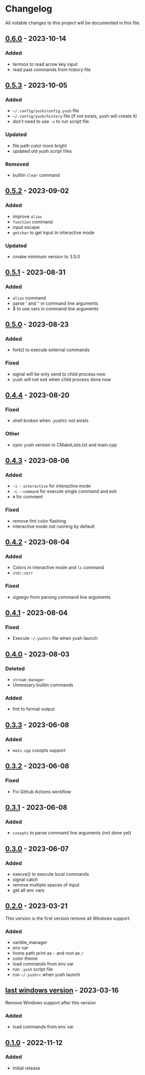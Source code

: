 # Changelog
All notable changes to this project will be documented in this file.

## [0.6.0] - 2023-10-14
### Added
- termios to read arrow key input
- read past commands from history file

## [0.5.3] - 2023-10-05
### Added
- `~/.config/yush/config.yush` file
- `~/.config/yush/history` file (if not exists, yush will create it)
- don't need to use `-s` to run script file

### Updated
- file path color more bright
- updated old yush script files

### Removed
- builtin `clear` command

## [0.5.2] - 2023-09-02
### Added
- improve `alias`
- `function` command
- input escape
- `getchar` to get input in interactive mode

### Updated
- cmake minimum version to 3.5.0

## [0.5.1] - 2023-08-31
### Added
- `alias` command
- parse ' and " in command line arguments
- $ to use vars in command line arguments

## [0.5.0] - 2023-08-23
### Added
- fork() to execute external commands

### Fixed
- signal will be only send to child process now
- yush will not exit when child process done now

## [0.4.4] - 2023-08-20
### Fixed
- shell broken when .yushrc not exists

### Other
- sync yush version in CMakeLists.txt and main.cpp

## [0.4.3] - 2023-08-06
### Added
- `-i` `--interactive` for interactive mode
- `-c` `--command` for execute single command and exit
- `#` for comment

### Fixed
- remove fmt color flashing
- interactive mode not running by default

## [0.4.2] - 2023-08-04
### Added
- Colors in interactive mode and `ls` command
- `std::cerr`

### Fixed
- sigsegv from parsing command line arguments

## [0.4.1] - 2023-08-04
### Fixed
- Execute `~/.yushrc` file when yush launch

## [0.4.0] - 2023-08-03
### Deleted
- `stream_manager`
- Unnessary bulitin commands

### Added
- fmt to format output

## [0.3.3] - 2023-06-08
### Added
- `main.cpp` cxxopts support

## [0.3.2] - 2023-06-08
### Fixed
- Fix Github Actions workflow

## [0.3.1] - 2023-06-08
### Added
- `cxxopts` to parse command line arguments (not done yet)

## [0.3.0] - 2023-06-07
### Added
- execve() to execute local commands
- signal catch
- remove multiple spaces of input
- get all env vars

## [0.2.0] - 2023-03-21
This version is the first version remove all Windows support.
### Added
- varible_manager
- env var
- home path print as `~` and root as `/`
- color theme
- load commands from env var
- run `.yush` script file
- run `~/.yushrc` when yush launch

## [last windows version] - 2023-03-16
Remove Windows support after this version
### Added
- load commands from env var

## [0.1.0] - 2022-11-12
### Added
- Initial release

[0.6.0]: https://github.com/Young-TW/yush/releases/tag/v0.6.0
[0.5.3]: https://github.com/Young-TW/yush/releases/tag/v0.5.3
[0.5.2]: https://github.com/Young-TW/yush/releases/tag/v0.5.2
[0.5.1]: https://github.com/Young-TW/yush/releases/tag/v0.5.1
[0.5.0]: https://github.com/Young-TW/yush/releases/tag/v0.5.0
[0.4.4]: https://github.com/Young-TW/yush/releases/tag/v0.4.4
[0.4.3]: https://github.com/Young-TW/yush/releases/tag/v0.4.3
[0.4.2]: https://github.com/Young-TW/yush/releases/tag/v0.4.2
[0.4.1]: https://github.com/Young-TW/yush/releases/tag/v0.4.1
[0.4.0]: https://github.com/Young-TW/yush/releases/tag/v0.4.0
[0.3.3]: https://github.com/Young-TW/yush/releases/tag/v0.3.3
[0.3.2]: https://github.com/Young-TW/yush/releases/tag/v0.3.2
[0.3.1]: https://github.com/Young-TW/yush/releases/tag/v0.3.1
[0.3.0]: https://github.com/Young-TW/yush/releases/tag/v0.3.0
[0.2.0]: https://github.com/Young-TW/yush/releases/tag/v0.2
[last windows version]: https://github.com/Young-TW/yush/releases/tag/windows-latest
[0.1.0]: https://github.com/Young-TW/yush/releases/tag/v0.1